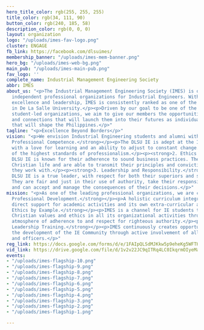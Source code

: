 ```yaml
---
hero_title_color: rgb(255, 255, 255)
title_color: rgb(34, 111, 90)
button_color: rgb(240, 185, 58)
description_color: rgb(0, 0, 0)
layout: organization
logo: "/uploads/imes-fav-logo.png"
cluster: ENGAGE
fb_link: https://facebook.com/dlsuimes/
membership_banner: "/uploads/imes-mem-banner.png"
hero_bg: "/uploads/imes-web-bg.png"
main_pub: "/uploads/imes-main-pub.png"
fav_logo: ''
complete_name: Industrial Management Engineering Society
abbr: IMES
about_us: "<p>The Industrial Management Engineering Society (IMES) is one of the leading
  independent professional organizations for Industrial Engineers. With 45 years of
  excellence and leadership, IMES is consistently ranked as one of the top organizations
  in De La Salle University.</p><p>Driven by our goal to be one of the most influential
  student-led organizations, we aim to give our members the opportunities, experiences,
  and connections that will launch them into their futures as individuals and professionals
  that will shape the Philippines.</p>"
tagline: "<p>Excellence Beyond Borders</p>"
vision: "<p>We envision Industrial Engineering students and alumni with:</p><p><strong>1.
  Professional Competence.</strong></p><p>The DLSU IE is adept at the IE discipline,
  with a love for learning and an ability to adjust to constant change. They are exemplars
  of the highest standards of professionalism.</p><p><strong>2. Ethics and Principle.</strong></p><p>The
  DLSU IE is known for their adherence to sound business practices. They live a good
  Christian life and are able to transmit their principles and convictions to everyone
  they work with.</p><p><strong>3. Leadership and Responsibility.</strong></p><p>The
  DLSU IE is a true leader, with respect for both their superiors and subordinates.
  They are fair and just in their use of authority, take their responsibilities seriously,
  and can accept and manage the consequences of their decisions.</p>"
mission: "<p>As one of the leading professional organizations, we are committed to:</p><p><strong>1.
  Professional Development.</strong></p><p>A holistic curriculum integrated by its
  direct support for academic activities and its own extra-curricular activities.</p><p><strong>2.
  Ethics by Example.</strong></p><p>IMES is a channel for IE students to imbibe sound
  Christian values and ethics in all its organizational activities through a healthy
  atmosphere of adherence to and respect for righteous authority.</p><p><strong>3.
  Leadership Training.</strong></p><p>IMES continuously creates opportunities for
  the development of the IE Community through active involvement of all its members
  and officers.</p>"
reg_link: https://docs.google.com/forms/d/e/1FAIpQLSdMJKkw5p9eheKg5WFTH9Vsa3McoK1BIfw1YgaD-v_uXtFkVg/viewform
vid_link: https://drive.google.com/file/d/1v2v22JC9qITRq4LC0IkqrmOIyeMa_vWG/preview
events:
- "/uploads/imes-flagship-10.png"
- "/uploads/imes-flagship-9.png"
- "/uploads/imes-flagship-8.png"
- "/uploads/imes-flagship-7.png"
- "/uploads/imes-flagship-6.png"
- "/uploads/imes-flagship-5.png"
- "/uploads/imes-flagship-4.png"
- "/uploads/imes-flagship-3.png"
- "/uploads/imes-flagship-2.png"
- "/uploads/imes-flagship-1.png"

---
```

